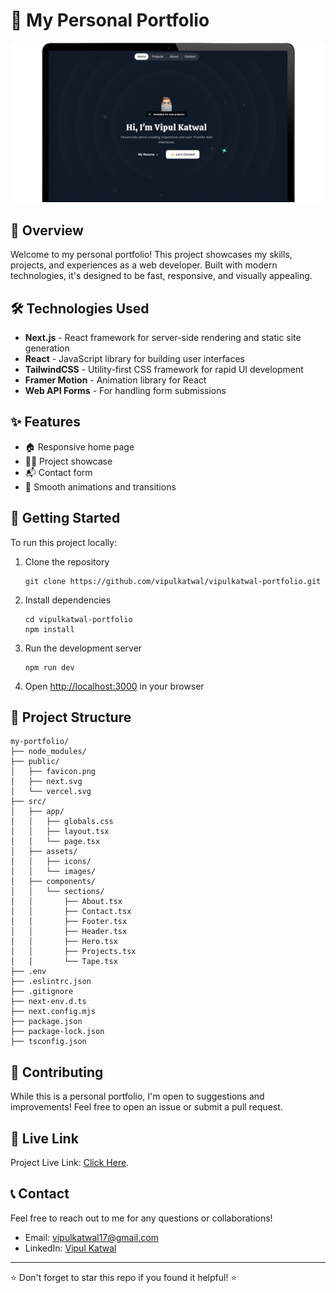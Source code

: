 # 🚀 My Personal Portfolio

![Portfolio](./public/my-portfolio.png)

## 🌟 Overview

Welcome to my personal portfolio! This project showcases my skills, projects, and experiences as a web developer. Built with modern technologies, it's designed to be fast, responsive, and visually appealing.

## 🛠️ Technologies Used

- **Next.js** - React framework for server-side rendering and static site generation
- **React** - JavaScript library for building user interfaces
- **TailwindCSS** - Utility-first CSS framework for rapid UI development
- **Framer Motion** - Animation library for React
- **Web API Forms** - For handling form submissions

## ✨ Features

- 🏠 Responsive home page
- 👨‍💻 Project showcase
- 📬 Contact form
- 🎨 Smooth animations and transitions

## 🚀 Getting Started

To run this project locally:

1. Clone the repository
   ```
   git clone https://github.com/vipulkatwal/vipulkatwal-portfolio.git
   ```

2. Install dependencies
   ```
   cd vipulkatwal-portfolio
   npm install
   ```

3. Run the development server
   ```
   npm run dev
   ```

4. Open [http://localhost:3000](http://localhost:3000) in your browser

## 📁 Project Structure

```
my-portfolio/
├── node_modules/
├── public/
│   ├── favicon.png
│   ├── next.svg
│   └── vercel.svg
├── src/
│   ├── app/
│   │   ├── globals.css
│   │   ├── layout.tsx
│   │   └── page.tsx
│   ├── assets/
│   │   ├── icons/
│   │   └── images/
│   ├── components/
│   │   └── sections/
│   │       ├── About.tsx
│   │       ├── Contact.tsx
│   │       ├── Footer.tsx
│   │       ├── Header.tsx
│   │       ├── Hero.tsx
│   │       ├── Projects.tsx
│   │       └── Tape.tsx
├── .env
├── .eslintrc.json
├── .gitignore
├── next-env.d.ts
├── next.config.mjs
├── package.json
├── package-lock.json
├── tsconfig.json
```

## 🤝 Contributing

While this is a personal portfolio, I'm open to suggestions and improvements! Feel free to open an issue or submit a pull request.

## 📄 Live Link

Project Live Link: [Click Here](https://vipulkatwal.vercel.app).

## 📞 Contact

Feel free to reach out to me for any questions or collaborations!

- Email: vipulkatwal17@gmail.com
- LinkedIn: [Vipul Katwal](https://www.linkedin.com/in/vipulkatwal)

---

⭐️ Don't forget to star this repo if you found it helpful! ⭐️